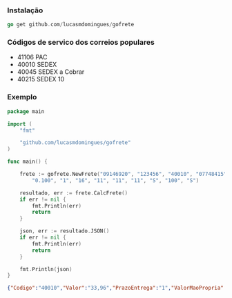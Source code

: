 ### Instalação
```go
go get github.com/lucasmdomingues/gofrete
```

### Códigos de servico dos correios populares
* 41106 PAC
* 40010 SEDEX
* 40045 SEDEX a Cobrar
* 40215 SEDEX 10

### Exemplo
```go
package main

import (
	"fmt"

	"github.com/lucasmdomingues/gofrete"
)

func main() {

	frete := gofrete.NewFrete("09146920", "123456", "40010", "07748415", "02019010",
		"0.100", "1", "16", "11", "11", "11", "S", "100", "S")

	resultado, err := frete.CalcFrete()
	if err != nil {
		fmt.Println(err)
		return
	}

	json, err := resultado.JSON()
	if err != nil {
		fmt.Println(err)
		return
	}

	fmt.Println(json)
}
```
```json
{"Codigo":"40010","Valor":"33,96","PrazoEntrega":"1","ValorMaoPropria":"6,80","ValorAvisoRecebimento":"5,75","ValorValorDeclarado":"1,61","EntregaDomiciliar":"S","EntregaSabado":"S","Erro":"0","MsgErro":"","ValorSemAdicionais":"19,80","ObsFim":""}
```
